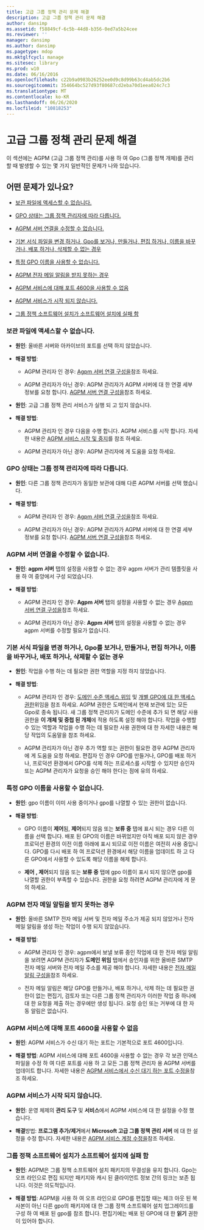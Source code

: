 ```yaml
---
title: 고급 그룹 정책 관리 문제 해결
description: 고급 그룹 정책 관리 문제 해결
author: dansimp
ms.assetid: f58849cf-6c5b-44d8-b356-0ed7a5b24cee
ms.reviewer: ''
manager: dansimp
ms.author: dansimp
ms.pagetype: mdop
ms.mktglfcycl: manage
ms.sitesec: library
ms.prod: w10
ms.date: 06/16/2016
ms.openlocfilehash: c22b9a0983b26252ee0d9c8d99b63cd4ab5dc2b6
ms.sourcegitcommit: 354664bc527d93f80687cd2eba70d1eea024c7c3
ms.translationtype: MT
ms.contentlocale: ko-KR
ms.lasthandoff: 06/26/2020
ms.locfileid: "10818253"
---
```

# 고급 그룹 정책 관리 문제 해결


이 섹션에는 AGPM (고급 그룹 정책 관리)를 사용 하 여 Gpo (그룹 정책 개체)를 관리할 때 발생할 수 있는 몇 가지 일반적인 문제가 나와 있습니다.

## 어떤 문제가 있나요?


-   [보관 파일에 액세스할 수 없습니다.](#bkmk-access-an-archive)

-   [GPO 상태는 그룹 정책 관리자에 따라 다릅니다.](#bkmk-state-varies)

-   [AGPM 서버 연결을 수정할 수 없습니다.](#bkmk-modify-archive-location)

-   [기본 서식 파일을 변경 하거나, Gpo를 보거나, 만들거나, 편집 하거나, 이름을 바꾸거나, 배포 하거나, 삭제할 수 없는 경우](#bkmk-perform-task)

-   [특정 GPO 이름을 사용할 수 없습니다.](#bkmk-use-particular-name)

-   [AGPM 전자 메일 알림을 받지 못하는 경우](#bkmk-email)

-   [AGPM 서비스에 대해 포트 4600을 사용할 수 없음](#bkmk-port)

-   [AGPM 서비스가 시작 되지 않습니다.](#bkmk-not-start)

-   [그룹 정책 소프트웨어 설치가 소프트웨어 설치에 실패 함](#bkmk-software-installation)

### <a href="" id="bkmk-access-an-archive"></a>보관 파일에 액세스할 수 없습니다.

-   **원인**: 올바른 서버와 아카이브의 포트를 선택 하지 않았습니다.

-   **해결 방법**:

    -   AGPM 관리자 인 경우: [Agpm 서버 연결 구성을](configure-the-agpm-server-connection.md)참조 하세요.

    -   AGPM 관리자가 아닌 경우: AGPM 관리자가 AGPM 서버에 대 한 연결 세부 정보를 요청 합니다. [AGPM 서버 연결 구성을](configure-the-agpm-server-connection-reviewer.md)참조 하세요.

-   **원인**: 고급 그룹 정책 관리 서비스가 실행 되 고 있지 않습니다.

-   **해결 방법**:

    -   AGPM 관리자 인 경우 다음을 수행 합니다. AGPM 서비스를 시작 합니다. 자세한 내용은 [AGPM 서비스 시작 및 중지](start-and-stop-the-agpm-service.md)를 참조 하세요.

    -   AGPM 관리자가 아닌 경우: AGPM 관리자에 게 도움을 요청 하세요.

### <a href="" id="bkmk-state-varies"></a>GPO 상태는 그룹 정책 관리자에 따라 다릅니다.

-   **원인**: 다른 그룹 정책 관리자가 동일한 보관에 대해 다른 AGPM 서버를 선택 했습니다.

-   **해결 방법**:

    -   AGPM 관리자 인 경우: [Agpm 서버 연결 구성을](configure-the-agpm-server-connection.md)참조 하세요.

    -   AGPM 관리자가 아닌 경우: AGPM 관리자가 AGPM 서버에 대 한 연결 세부 정보를 요청 합니다. [AGPM 서버 연결 구성을](configure-the-agpm-server-connection-reviewer.md)참조 하세요.

### <a href="" id="bkmk-modify-archive-location"></a>AGPM 서버 연결을 수정할 수 없습니다.

-   **원인**: **agpm 서버** 탭의 설정을 사용할 수 없는 경우 agpm 서버가 관리 템플릿을 사용 하 여 중앙에서 구성 되었습니다.

-   **해결 방법**:

    -   AGPM 관리자 인 경우: **Agpm 서버** 탭의 설정을 사용할 수 없는 경우 [Agpm 서버 연결 구성을](configure-the-agpm-server-connection.md)참조 하세요.

    -   AGPM 관리자가 아닌 경우: **Agpm 서버** 탭의 설정을 사용할 수 없는 경우 agpm 서버를 수정할 필요가 없습니다.

### <a href="" id="bkmk-perform-task"></a>기본 서식 파일을 변경 하거나, Gpo를 보거나, 만들거나, 편집 하거나, 이름을 바꾸거나, 배포 하거나, 삭제할 수 없는 경우

-   **원인**: 작업을 수행 하는 데 필요한 권한 역할을 지정 하지 않았습니다.

-   **해결 방법**:

    -   AGPM 관리자 인 경우: [도메인 수준 액세스 위임](delegate-domain-level-access.md) 및 [개별 GPO에 대 한 액세스 권한](delegate-access-to-an-individual-gpo.md)위임을 참조 하세요. AGPM 권한은 도메인에서 현재 보관에 있는 모든 Gpo로 종속 됩니다. 새 그룹 정책 관리자가 도메인 수준에 추가 되 면 해당 사용 권한을 **이 개체 및 중첩 된 개체**에 적용 하도록 설정 해야 합니다. 작업을 수행할 수 있는 역할과 작업을 수행 하는 데 필요한 사용 권한에 대 한 자세한 내용은 해당 작업의 도움말을 참조 하세요.

    -   AGPM 관리자가 아닌 경우 추가 역할 또는 권한이 필요한 경우 AGPM 관리자에 게 도움을 요청 하세요. 편집자 인 경우 GPO를 만들거나, GPO를 배포 하거나, 프로덕션 환경에서 GPO를 삭제 하는 프로세스를 시작할 수 있지만 승인자 또는 AGPM 관리자가 요청을 승인 해야 한다는 점에 유의 하세요.

### <a href="" id="bkmk-use-particular-name"></a>특정 GPO 이름을 사용할 수 없습니다.

-   **원인**: gpo 이름이 이미 사용 중이거나 gpo를 나열할 수 있는 권한이 없습니다.

-   **해결 방법**:

    -   GPO 이름이 **제어**됨, **제어**되지 않음 또는 **보류 중** 탭에 표시 되는 경우 다른 이름을 선택 합니다. 배포 된 GPO의 이름은 바뀌었지만 아직 배포 되지 않은 경우 프로덕션 환경의 이전 이름 아래에 표시 되므로 이전 이름은 여전히 사용 중입니다. GPO를 다시 배포 하 여 프로덕션 환경에서 해당 이름을 업데이트 하 고 다른 GPO에서 사용할 수 있도록 해당 이름을 해제 합니다.

    -   **제어** **, 제어**되지 않음 또는 **보류 중** 탭에 gpo 이름이 표시 되지 않으면 gpo를 나열할 권한이 부족할 수 있습니다. 권한을 요청 하려면 AGPM 관리자에 게 문의 하세요.

### <a href="" id="bkmk-email"></a>AGPM 전자 메일 알림을 받지 못하는 경우

-   **원인**: 올바른 SMTP 전자 메일 서버 및 전자 메일 주소가 제공 되지 않았거나 전자 메일 알림을 생성 하는 작업이 수행 되지 않았습니다.

-   **해결 방법**:

    -   AGPM 관리자 인 경우: agpm에서 보낼 보류 중인 작업에 대 한 전자 메일 알림을 보려면 AGPM 관리자가 **도메인 위임** 탭에서 승인자를 위한 올바른 SMTP 전자 메일 서버와 전자 메일 주소를 제공 해야 합니다. 자세한 내용은 [전자 메일 알림 구성을](configure-e-mail-notification.md)참조 하세요.

    -   전자 메일 알림은 해당 GPO를 만들거나, 배포 하거나, 삭제 하는 데 필요한 권한이 없는 편집기, 검토자 또는 다른 그룹 정책 관리자가 이러한 작업 중 하나에 대 한 요청을 제출 하는 경우에만 생성 됩니다. 요청 승인 또는 거부에 대 한 자동 알림은 없습니다.

### <a href="" id="bkmk-port"></a>AGPM 서비스에 대해 포트 4600을 사용할 수 없음

-   **원인**: AGPM 서비스가 수신 대기 하는 포트는 기본적으로 포트 4600입니다.

-   **해결 방법**: AGPM 서비스에 대해 포트 4600을 사용할 수 없는 경우 각 보관 인덱스 파일을 수정 하 여 다른 포트를 사용 하 고 모든 그룹 정책 관리자 용 AGPM 서버를 업데이트 합니다. 자세한 내용은 [AGPM 서비스에서 수신 대기 하는 포트 수정을](modify-the-port-on-which-the-agpm-service-listens.md)참조 하세요.

### <a href="" id="bkmk-not-start"></a>AGPM 서비스가 시작 되지 않습니다.

-   **원인**: 운영 체제의 **관리 도구** 및 **서비스**에서 AGPM 서비스에 대 한 설정을 수정 했습니다.

-   **해결**방법: **프로그램 추가/제거**에서 **Microsoft 고급 그룹 정책 관리 서버** 에 대 한 설정을 수정 합니다. 자세한 내용은 [AGPM 서비스 계정 수정을](modify-the-agpm-service-account.md)참조 하세요.

### <a href="" id="bkmk-software-installation"></a>그룹 정책 소프트웨어 설치가 소프트웨어 설치에 실패 함

-   **원인**: AGPM은 그룹 정책 소프트웨어 설치 패키지의 무결성을 유지 합니다. Gpo는 오프 라인으로 편집 되지만 패키지와 캐시 된 클라이언트 정보 간의 링크는 보존 됩니다. 이것은 의도적입니다.

-   **해결 방법**: AGPM을 사용 하 여 오프 라인으로 GPO를 편집할 때는 체크 아웃 된 복사본이 아닌 다른 gpo의 패키지에 대 한 그룹 정책 소프트웨어 설치 업그레이드를 구성 하 여 배포 된 gpo를 참조 합니다. 편집기에는 배포 된 GPO에 대 한 **읽기** 권한이 있어야 합니다.

 

 





